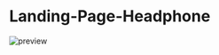 # Landing-Page-Headphone
![preview](https://github.com/rohansingh2002/Landing-Page-Headphone/assets/121345451/7c8daf06-7768-4c54-9826-0a2968dd3702)
